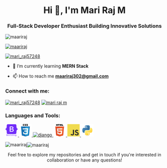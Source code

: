 <h1 align="center">Hi 👋, I'm Mari Raj M</h1>
<h3 align="center">Full-Stack Developer Enthusiast Building Innovative Solutions</h3>

<p align="left"> <img src="https://komarev.com/ghpvc/?username=maariraj&label=Profile%20views&color=0e75b6&style=flat" alt="maariraj" /> </p>

<p align="left"> <a href="https://github.com/ryo-ma/github-profile-trophy"><img src="https://github-profile-trophy.vercel.app/?username=maariraj" alt="maariraj" /></a> </p>

<p align="left"> <a href="https://twitter.com/mari_raj57248" target="blank"><img src="https://img.shields.io/twitter/follow/mari_raj57248?logo=twitter&style=for-the-badge" alt="mari_raj57248" /></a> </p>

- 🌱 I’m currently learning **MERN Stack**

- 📫 How to reach me **maariraj302@gmail.com**

<h3 align="left">Connect with me:</h3>
<p align="left">
<a href="https://twitter.com/mari_raj57248" target="blank"><img align="center" src="https://raw.githubusercontent.com/rahuldkjain/github-profile-readme-generator/master/src/images/icons/Social/twitter.svg" alt="mari_raj57248" height="30" width="40" /></a>
<a href="https://www.linkedin.com/in/mariraj/" target="blank"><img align="center" src="https://raw.githubusercontent.com/rahuldkjain/github-profile-readme-generator/master/src/images/icons/Social/linked-in-alt.svg" alt="mari raj m" height="30" width="40" /></a>
</p>

<h3 align="left">Languages and Tools:</h3>
<p align="left"> <a href="https://getbootstrap.com" target="_blank" rel="noreferrer"> <img src="https://raw.githubusercontent.com/devicons/devicon/master/icons/bootstrap/bootstrap-plain-wordmark.svg" alt="bootstrap" width="40" height="40"/> </a> <a href="https://www.w3schools.com/css/" target="_blank" rel="noreferrer"> <img src="https://raw.githubusercontent.com/devicons/devicon/master/icons/css3/css3-original-wordmark.svg" alt="css3" width="40" height="40"/> </a> <a href="https://www.djangoproject.com/" target="_blank" rel="noreferrer"> <img src="https://cdn.worldvectorlogo.com/logos/django.svg" alt="django" width="40" height="40"/> </a> <a href="https://www.w3.org/html/" target="_blank" rel="noreferrer"> <img src="https://raw.githubusercontent.com/devicons/devicon/master/icons/html5/html5-original-wordmark.svg" alt="html5" width="40" height="40"/> </a> <a href="https://developer.mozilla.org/en-US/docs/Web/JavaScript" target="_blank" rel="noreferrer"> <img src="https://raw.githubusercontent.com/devicons/devicon/master/icons/javascript/javascript-original.svg" alt="javascript" width="40" height="40"/> </a> <a href="https://www.python.org" target="_blank" rel="noreferrer"> <img src="https://raw.githubusercontent.com/devicons/devicon/master/icons/python/python-original.svg" alt="python" width="40" height="40"/> </a> </p>

<p><img align="left" src="https://github-readme-stats.vercel.app/api/top-langs?username=maariraj&show_icons=true&locale=en&layout=compact" alt="maariraj" /></p>



<p><img align="center" src="https://github-readme-streak-stats.herokuapp.com/?user=maariraj&" alt="maariraj" /></p>
<p align="center">Feel free to explore my repositories and get in touch if you're interested in collaboration or have any questions!</p>





















